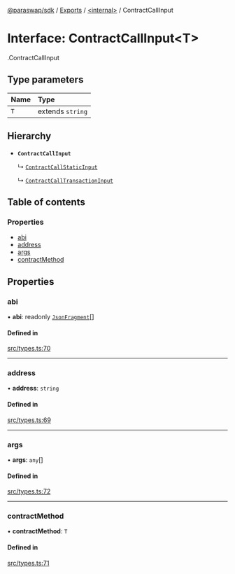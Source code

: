 [@paraswap/sdk](../README.md) / [Exports](../modules.md) / [<internal\>](../modules/internal_.md) / ContractCallInput

# Interface: ContractCallInput<T\>

[<internal>](../modules/internal_.md).ContractCallInput

## Type parameters

| Name | Type |
| :------ | :------ |
| `T` | extends `string` |

## Hierarchy

- **`ContractCallInput`**

  ↳ [`ContractCallStaticInput`](internal_.ContractCallStaticInput.md)

  ↳ [`ContractCallTransactionInput`](internal_.ContractCallTransactionInput.md)

## Table of contents

### Properties

- [abi](internal_.ContractCallInput.md#abi)
- [address](internal_.ContractCallInput.md#address)
- [args](internal_.ContractCallInput.md#args)
- [contractMethod](internal_.ContractCallInput.md#contractmethod)

## Properties

### abi

• **abi**: readonly [`JsonFragment`](internal_.JsonFragment.md)[]

#### Defined in

[src/types.ts:70](https://github.com/paraswap/paraswap-sdk/blob/feat/orders_orderBy/src/types.ts#L70)

___

### address

• **address**: `string`

#### Defined in

[src/types.ts:69](https://github.com/paraswap/paraswap-sdk/blob/feat/orders_orderBy/src/types.ts#L69)

___

### args

• **args**: `any`[]

#### Defined in

[src/types.ts:72](https://github.com/paraswap/paraswap-sdk/blob/feat/orders_orderBy/src/types.ts#L72)

___

### contractMethod

• **contractMethod**: `T`

#### Defined in

[src/types.ts:71](https://github.com/paraswap/paraswap-sdk/blob/feat/orders_orderBy/src/types.ts#L71)
